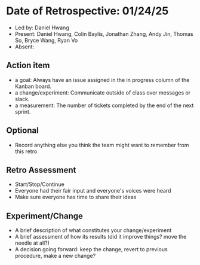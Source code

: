 # Date of Retrospective: 01/24/25

* Led by: Daniel Hwang
* Present: Daniel Hwang, Colin Baylis, Jonathan Zhang, Andy Jin, Thomas So, Bryce Wang, Ryan Vo
* Absent: 

## Action item

* a goal: Always have an issue assigned in the in progress column of the Kanban board.
* a change/experiment:  Communicate outside of class over messages or slack.
* a measurement: The number of tickets completed by the end of the next sprint.

## Optional

* Record anything else you think the team might want to remember from this retro

## Retro Assessment

* Start/Stop/Continue
* Everyone had their fair input and everyone's voices were heard
* Make sure everyone has time to share their ideas

## Experiment/Change

* A brief description of what constitutes your change/experiment
* A brief assessment of how its results (did it improve things? move the needle at all?)
* A decision going forward: keep the change, revert to previous procedure, make a new change? 
